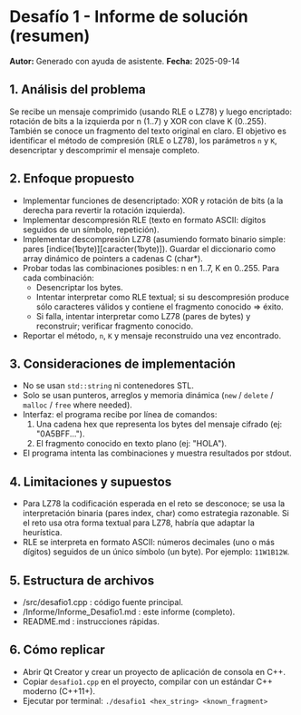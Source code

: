# Desafío 1 - Informe de solución (resumen)

**Autor:** Generado con ayuda de asistente.
**Fecha:** 2025-09-14

## 1. Análisis del problema
Se recibe un mensaje comprimido (usando RLE o LZ78) y luego encriptado: rotación de bits a la izquierda por n (1..7) y XOR con clave K (0..255).
También se conoce un fragmento del texto original en claro. El objetivo es identificar el método de compresión (RLE o LZ78), los parámetros `n` y `K`, desencriptar y descomprimir el mensaje completo.

## 2. Enfoque propuesto
- Implementar funciones de desencriptado: XOR y rotación de bits (a la derecha para revertir la rotación izquierda).
- Implementar descompresión RLE (texto en formato ASCII: dígitos seguidos de un símbolo, repetición).
- Implementar descompresión LZ78 (asumiendo formato binario simple: pares [indice(1byte)][caracter(1byte)]). Guardar el diccionario como array dinámico de pointers a cadenas C (char*).
- Probar todas las combinaciones posibles: n en 1..7, K en 0..255. Para cada combinación:
  - Desencriptar los bytes.
  - Intentar interpretar como RLE textual; si su descompresión produce sólo caracteres válidos y contiene el fragmento conocido => éxito.
  - Si falla, intentar interpretar como LZ78 (pares de bytes) y reconstruir; verificar fragmento conocido.
- Reportar el método, `n`, `K` y mensaje reconstruido una vez encontrado.

## 3. Consideraciones de implementación
- No se usan `std::string` ni contenedores STL.
- Solo se usan punteros, arreglos y memoria dinámica (`new` / `delete` / `malloc` / `free` where needed).
- Interfaz: el programa recibe por línea de comandos:
  1. Una cadena hex que representa los bytes del mensaje cifrado (ej: "0A5BFF...").
  2. El fragmento conocido en texto plano (ej: "HOLA").
- El programa intenta las combinaciones y muestra resultados por stdout.

## 4. Limitaciones y supuestos
- Para LZ78 la codificación esperada en el reto se desconoce; se usa la interpretación binaria (pares index, char) como estrategia razonable. Si el reto usa otra forma textual para LZ78, habría que adaptar la heurística.
- RLE se interpreta en formato ASCII: números decimales (uno o más dígitos) seguidos de un único símbolo (un byte). Por ejemplo: `11W1B12W`.

## 5. Estructura de archivos
- /src/desafio1.cpp : código fuente principal.
- /Informe/Informe_Desafio1.md : este informe (completo).
- README.md : instrucciones rápidas.

## 6. Cómo replicar
- Abrir Qt Creator y crear un proyecto de aplicación de consola en C++.
- Copiar `desafio1.cpp` en el proyecto, compilar con un estándar C++ moderno (C++11+).
- Ejecutar por terminal: `./desafio1 <hex_string> <known_fragment>`

